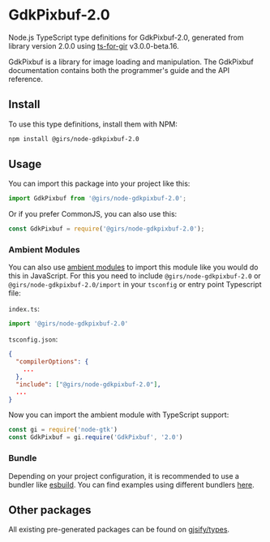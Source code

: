 
# GdkPixbuf-2.0

Node.js TypeScript type definitions for GdkPixbuf-2.0, generated from library version 2.0.0 using [ts-for-gir](https://github.com/gjsify/ts-for-gir) v3.0.0-beta.16.

GdkPixbuf is a library for image loading and manipulation. The GdkPixbuf documentation contains both the programmer's guide and the API reference.

## Install

To use this type definitions, install them with NPM:
```bash
npm install @girs/node-gdkpixbuf-2.0
```

## Usage

You can import this package into your project like this:
```ts
import GdkPixbuf from '@girs/node-gdkpixbuf-2.0';
```

Or if you prefer CommonJS, you can also use this:
```ts
const GdkPixbuf = require('@girs/node-gdkpixbuf-2.0');
```

### Ambient Modules

You can also use [ambient modules](https://github.com/gjsify/ts-for-gir/tree/main/packages/cli#ambient-modules) to import this module like you would do this in JavaScript.
For this you need to include `@girs/node-gdkpixbuf-2.0` or `@girs/node-gdkpixbuf-2.0/import` in your `tsconfig` or entry point Typescript file:

`index.ts`:
```ts
import '@girs/node-gdkpixbuf-2.0'
```

`tsconfig.json`:
```json
{
  "compilerOptions": {
    ...
  },
  "include": ["@girs/node-gdkpixbuf-2.0"],
  ...
}
```

Now you can import the ambient module with TypeScript support: 

```ts
const gi = require('node-gtk')
const GdkPixbuf = gi.require('GdkPixbuf', '2.0')
```



### Bundle

Depending on your project configuration, it is recommended to use a bundler like [esbuild](https://esbuild.github.io/). You can find examples using different bundlers [here](https://github.com/gjsify/ts-for-gir/tree/main/examples).

## Other packages

All existing pre-generated packages can be found on [gjsify/types](https://github.com/gjsify/types).


